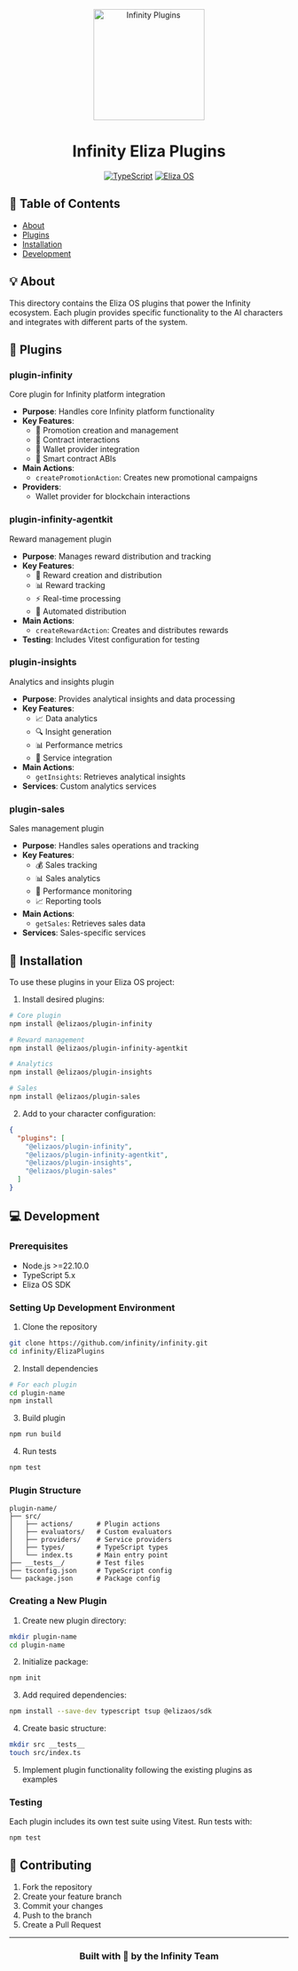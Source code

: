 <div align="center">
<img src="../public/logo.png" alt="Infinity Plugins" width="200"/>

# Infinity Eliza Plugins

[![TypeScript](https://img.shields.io/badge/TypeScript-5.x-blue.svg)](https://www.typescriptlang.org/)
[![Eliza OS](https://img.shields.io/badge/ElizaOS-Plugins-purple.svg)](https://elizaos.com)
</div>

## 📑 Table of Contents
- [About](#-about)
- [Plugins](#-plugins)
- [Installation](#-installation)
- [Development](#-development)

## 💡 About

This directory contains the Eliza OS plugins that power the Infinity ecosystem. Each plugin provides specific functionality to the AI characters and integrates with different parts of the system.

## 🔌 Plugins

### plugin-infinity
Core plugin for Infinity platform integration
- **Purpose**: Handles core Infinity platform functionality
- **Key Features**:
  - 🎯 Promotion creation and management
  - 💼 Contract interactions
  - 🔗 Wallet provider integration
  - 📝 Smart contract ABIs
- **Main Actions**:
  - `createPromotionAction`: Creates new promotional campaigns
- **Providers**:
  - Wallet provider for blockchain interactions

### plugin-infinity-agentkit
Reward management plugin
- **Purpose**: Manages reward distribution and tracking
- **Key Features**:
  - 🎁 Reward creation and distribution
  - 📊 Reward tracking
  - ⚡ Real-time processing
  - 🔄 Automated distribution
- **Main Actions**:
  - `createRewardAction`: Creates and distributes rewards
- **Testing**: Includes Vitest configuration for testing

### plugin-insights
Analytics and insights plugin
- **Purpose**: Provides analytical insights and data processing
- **Key Features**:
  - 📈 Data analytics
  - 🔍 Insight generation
  - 📊 Performance metrics
  - 📱 Service integration
- **Main Actions**:
  - `getInsights`: Retrieves analytical insights
- **Services**: Custom analytics services

### plugin-sales
Sales management plugin
- **Purpose**: Handles sales operations and tracking
- **Key Features**:
  - 💰 Sales tracking
  - 📊 Sales analytics
  - 🎯 Performance monitoring
  - 📈 Reporting tools
- **Main Actions**:
  - `getSales`: Retrieves sales data
- **Services**: Sales-specific services

## 🚀 Installation

To use these plugins in your Eliza OS project:

1. Install desired plugins:
```bash
# Core plugin
npm install @elizaos/plugin-infinity

# Reward management
npm install @elizaos/plugin-infinity-agentkit

# Analytics
npm install @elizaos/plugin-insights

# Sales
npm install @elizaos/plugin-sales
```

2. Add to your character configuration:
```json
{
  "plugins": [
    "@elizaos/plugin-infinity",
    "@elizaos/plugin-infinity-agentkit",
    "@elizaos/plugin-insights",
    "@elizaos/plugin-sales"
  ]
}
```

## 💻 Development

### Prerequisites
- Node.js >=22.10.0
- TypeScript 5.x
- Eliza OS SDK

### Setting Up Development Environment

1. Clone the repository
```bash
git clone https://github.com/infinity/infinity.git
cd infinity/ElizaPlugins
```

2. Install dependencies
```bash
# For each plugin
cd plugin-name
npm install
```

3. Build plugin
```bash
npm run build
```

4. Run tests
```bash
npm test
```

### Plugin Structure
```plaintext
plugin-name/
├── src/
│   ├── actions/      # Plugin actions
│   ├── evaluators/   # Custom evaluators
│   ├── providers/    # Service providers
│   ├── types/        # TypeScript types
│   └── index.ts      # Main entry point
├── __tests__/        # Test files
├── tsconfig.json     # TypeScript config
└── package.json      # Package config
```

### Creating a New Plugin

1. Create new plugin directory:
```bash
mkdir plugin-name
cd plugin-name
```

2. Initialize package:
```bash
npm init
```

3. Add required dependencies:
```bash
npm install --save-dev typescript tsup @elizaos/sdk
```

4. Create basic structure:
```bash
mkdir src __tests__
touch src/index.ts
```

5. Implement plugin functionality following the existing plugins as examples

### Testing

Each plugin includes its own test suite using Vitest. Run tests with:
```bash
npm test
```

## 🤝 Contributing

1. Fork the repository
2. Create your feature branch
3. Commit your changes
4. Push to the branch
5. Create a Pull Request

---

<div align="center">

### Built with 💫 by the Infinity Team

</div>
